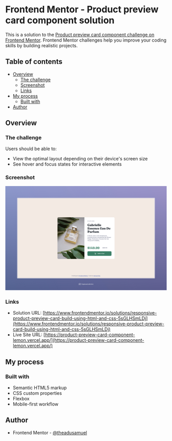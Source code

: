 # Frontend Mentor - Product preview card component solution

This is a solution to the [Product preview card component challenge on Frontend Mentor](https://www.frontendmentor.io/challenges/product-preview-card-component-GO7UmttRfa). Frontend Mentor challenges help you improve your coding skills by building realistic projects.

## Table of contents

- [Overview](#overview)
  - [The challenge](#the-challenge)
  - [Screenshot](#screenshot)
  - [Links](#links)
- [My process](#my-process)
  - [Built with](#built-with)
- [Author](#author)

## Overview

### The challenge

Users should be able to:

- View the optimal layout depending on their device's screen size
- See hover and focus states for interactive elements

### Screenshot

![Screenshot](screenshot.jpeg)

### Links

- Solution URL: [https://www.frontendmentor.io/solutions/responsive-product-preview-card-build-using-html-and-css-5sGLHSmLDj](https://www.frontendmentor.io/solutions/responsive-product-preview-card-build-using-html-and-css-5sGLHSmLDj)
- Live Site URL: [https://product-preview-card-component-lemon.vercel.app/](https://product-preview-card-component-lemon.vercel.app/)

## My process

### Built with

- Semantic HTML5 markup
- CSS custom properties
- Flexbox
- Mobile-first workflow

## Author

- Frontend Mentor - [@theadusamuel](https://www.frontendmentor.io/profile/theadusamuel)
